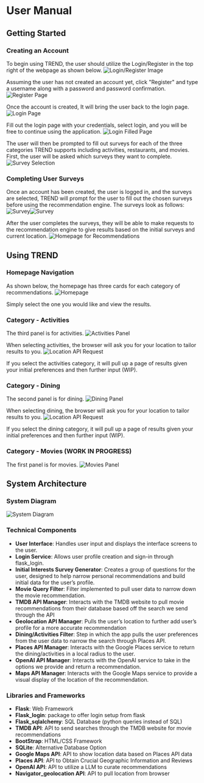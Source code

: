 # User Manual
## Getting Started
### Creating an Account
To begin using TREND, the user should utilize the Login/Register in the top right of the webpage as shown below.
![Login/Register Image](resources/homepage_register.png)

Assuming the user has not created an account yet, click "Register" and type a username along with a password and password confirmation. ![Register Page](resources/register.png)

Once the account is created, It will bring the user back to the login page. ![Login Page](resources/login.png)

Fill out the login page with your credentials, select login, and you will be free to continue using the application. ![Login Filled Page](resources/login_filled.png)

The user will then be prompted to fill out surveys for each of the three categories TREND supports including activities, restaurants, and movies. First, the user will be asked which surveys they want to complete. ![Survey Selection](resources/survey_prefs.png)

### Completing User Surveys
Once an account has been created, the user is logged in, and the surveys are selected, TREND will prompt for the user to fill out the chosen surveys before using the recommendation engine. The surveys look as follows: ![Survey](resources/survey_top.png)![Survey](resources/survey_bottom.png)

After the user completes the surveys, they will be able to make requests to the recommendation engine to give results based on the initial surveys and current location. ![Homepage for Recommendations](resources/homepage.png)

## Using TREND
### Homepage Navigation
As shown below, the homepage has three cards for each category of recommendations. ![Homepage](resources/homepage.png)

Simply select the one you would like and view the results.

### Category - Activities
The third panel is for activities. ![Activities Panel](resources/activities_panel.png)

When selecting activities, the browser will ask you for your location to tailor results to you. ![Location API Request](resources/location_api.png)

If you select the activities category, it will pull up a page of results given your initial preferences and then further input (WIP).

### Category - Dining
The second panel is for dining. ![Dining Panel](resources/dining_panel.png)

When selecting dining, the browser will ask you for your location to tailor results to you. ![Location API Request](resources/location_api.png)

If you select the dining category, it will pull up a page of results given your initial preferences and then further input (WIP).

### Category - Movies (WORK IN PROGRESS)
The first panel is for movies. ![Movies Panel](resources/movies_panel.png)

## System Architecture
### System Diagram
![System Diagram](resources/system_diagram.png)

### Technical Components
- **User Interface**: Handles user input and displays the interface screens to the user.
- **Login Service**: Allows user profile creation and sign-in through flask_login.
- **Initial Interests Survey Generator**: Creates a group of questions for the user, designed to help narrow personal recommendations and build initial data for the user’s profile.
- **Movie Query Filter**: Filter implemented to pull user data to narrow down the movie recommendation.
- **TMDB API Manager**: Interacts with the TMDB website to pull movie recommendations from their database based off the search we send through the API
- **Geolocation API Manager**: Pulls the user’s location to further add user’s profile for a more accurate recommendation
- **Dining/Activities Filter**: Step in which the app pulls the user preferences from the user data to narrow the search through Places API.
- **Places API Manager**: Interacts with the Google Places service to return the dining/activities in a local radius to the user.
- **OpenAI API Manager**: Interacts with the OpenAI service to take in the options we provide and return a recommendation.
- **Maps API Manager**: Interacts with the Google Maps service to provide a visual display of the location of the recommendation.

### Libraries and Frameworks
- **Flask**: Web Framework
- **Flask_login**: package to offer login setup from flask
- **Flask_sqlalchemy**: SQL Database (python queries instead of SQL)
- **TMDB API**: API to send searches through the TMDB website for movie recommendations
- **BootStrap**: HTML/CSS Framework
- **SQLite**: Alternative Database Option
- **Google Maps API**: API to show location data based on Places API data
- **Places API**: API to Obtain Crucial Geographic Information and Reviews
- **OpenAI API**: API to utilize a LLM to curate recommendations
- **Navigator_geolocation API**: API to pull location from browser